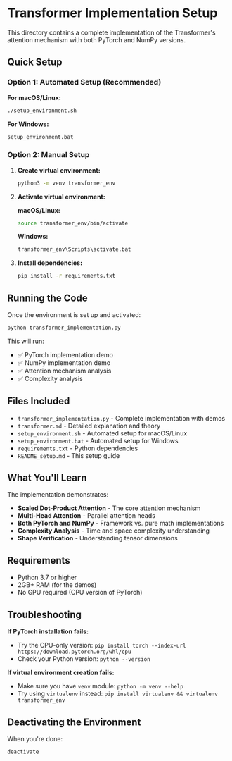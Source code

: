 # Transformer Implementation Setup

This directory contains a complete implementation of the Transformer's attention mechanism with both PyTorch and NumPy versions.

## Quick Setup

### Option 1: Automated Setup (Recommended)

**For macOS/Linux:**
```bash
./setup_environment.sh
```

**For Windows:**
```cmd
setup_environment.bat
```

### Option 2: Manual Setup

1. **Create virtual environment:**
   ```bash
   python3 -m venv transformer_env
   ```

2. **Activate virtual environment:**
   
   **macOS/Linux:**
   ```bash
   source transformer_env/bin/activate
   ```
   
   **Windows:**
   ```cmd
   transformer_env\Scripts\activate.bat
   ```

3. **Install dependencies:**
   ```bash
   pip install -r requirements.txt
   ```

## Running the Code

Once the environment is set up and activated:

```bash
python transformer_implementation.py
```

This will run:
- ✅ PyTorch implementation demo
- ✅ NumPy implementation demo  
- ✅ Attention mechanism analysis
- ✅ Complexity analysis

## Files Included

- `transformer_implementation.py` - Complete implementation with demos
- `transformer.md` - Detailed explanation and theory
- `setup_environment.sh` - Automated setup for macOS/Linux
- `setup_environment.bat` - Automated setup for Windows
- `requirements.txt` - Python dependencies
- `README_setup.md` - This setup guide

## What You'll Learn

The implementation demonstrates:
- **Scaled Dot-Product Attention** - The core attention mechanism
- **Multi-Head Attention** - Parallel attention heads
- **Both PyTorch and NumPy** - Framework vs. pure math implementations
- **Complexity Analysis** - Time and space complexity understanding
- **Shape Verification** - Understanding tensor dimensions

## Requirements

- Python 3.7 or higher
- 2GB+ RAM (for the demos)
- No GPU required (CPU version of PyTorch)

## Troubleshooting

**If PyTorch installation fails:**
- Try the CPU-only version: `pip install torch --index-url https://download.pytorch.org/whl/cpu`
- Check your Python version: `python --version`

**If virtual environment creation fails:**
- Make sure you have `venv` module: `python -m venv --help`
- Try using `virtualenv` instead: `pip install virtualenv && virtualenv transformer_env`

## Deactivating the Environment

When you're done:
```bash
deactivate
```



